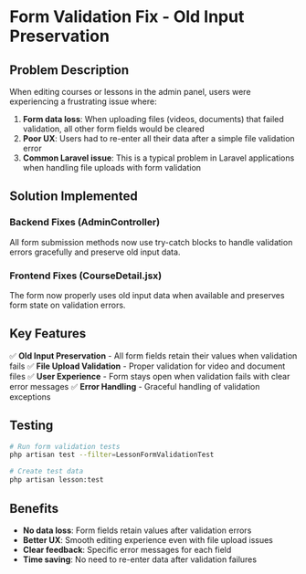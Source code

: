 # Form Validation Fix - Old Input Preservation

## Problem Description

When editing courses or lessons in the admin panel, users were experiencing a frustrating issue where:

1. **Form data loss**: When uploading files (videos, documents) that failed validation, all other form fields would be cleared
2. **Poor UX**: Users had to re-enter all their data after a simple file validation error
3. **Common Laravel issue**: This is a typical problem in Laravel applications when handling file uploads with form validation

## Solution Implemented

### Backend Fixes (AdminController)

All form submission methods now use try-catch blocks to handle validation errors gracefully and preserve old input data.

### Frontend Fixes (CourseDetail.jsx)

The form now properly uses old input data when available and preserves form state on validation errors.

## Key Features

✅ **Old Input Preservation** - All form fields retain their values when validation fails
✅ **File Upload Validation** - Proper validation for video and document files
✅ **User Experience** - Form stays open when validation fails with clear error messages
✅ **Error Handling** - Graceful handling of validation exceptions

## Testing

```bash
# Run form validation tests
php artisan test --filter=LessonFormValidationTest

# Create test data
php artisan lesson:test
```

## Benefits

- **No data loss**: Form fields retain values after validation errors
- **Better UX**: Smooth editing experience even with file upload issues
- **Clear feedback**: Specific error messages for each field
- **Time saving**: No need to re-enter data after validation failures 